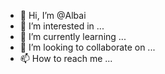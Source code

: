 - 👋 Hi, I’m @Albai
- 👀 I’m interested in ...
- 🌱 I’m currently learning ...
- 💞️ I’m looking to collaborate on ...
- 📫 How to reach me ...

<!---
Albai/Albai is a ✨ special ✨ repository because its `README.md` (this file) appears on your GitHub profile.
You can click the Preview link to take a look at your changes.
--->
